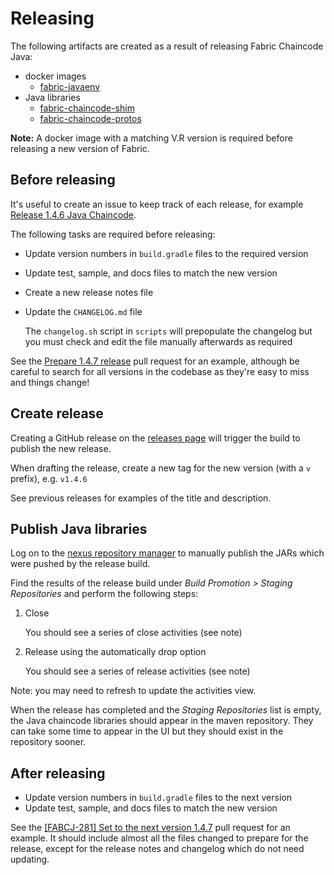 # Releasing

The following artifacts are created as a result of releasing Fabric Chaincode Java:

- docker images
    - [fabric-javaenv](https://hub.docker.com/r/hyperledger/fabric-javaenv)
- Java libraries
    - [fabric-chaincode-shim](https://search.maven.org/search?q=a:fabric-chaincode-shim)
    - [fabric-chaincode-protos](https://search.maven.org/search?q=a:fabric-chaincode-protos)

**Note:** A docker image with a matching V.R version is required before releasing a new version of Fabric.

## Before releasing

It's useful to create an issue to keep track of each release, for example [Release 1.4.6 Java Chaincode](https://jira.hyperledger.org/browse/FABCJ-281).

The following tasks are required before releasing:

- Update version numbers in `build.gradle` files to the required version
- Update test, sample, and docs files to match the new version
- Create a new release notes file
- Update the `CHANGELOG.md` file
  
  The `changelog.sh` script in `scripts` will prepopulate the changelog but you must check and edit the file manually afterwards as required

See the [Prepare 1.4.7 release](https://github.com/hyperledger/fabric-chaincode-java/pull/139) pull request for an example, although be careful to search for all versions in the codebase as they're easy to miss and things change!

## Create release

Creating a GitHub release on the [releases page](https://github.com/hyperledger/fabric-chaincode-java/releases) will trigger the build to publish the new release.

When drafting the release, create a new tag for the new version (with a `v` prefix), e.g. `v1.4.6`

See previous releases for examples of the title and description.

## Publish Java libraries

Log on to the [nexus repository manager](https://oss.sonatype.org/#welcome) to manually publish the JARs which were pushed by the release build.

Find the results of the release build under _Build Promotion > Staging Repositories_ and perform the following steps:

1. Close

   You should see a series of close activities (see note)

2. Release using the automatically drop option

   You should see a series of release activities (see note)

Note: you may need to refresh to update the activities view.

When the release has completed and the _Staging Repositories_ list is empty, the Java chaincode libraries should appear in the maven repository. They can take some time to appear in the UI but they should exist in the repository sooner.

## After releasing

- Update version numbers in `build.gradle` files to the next version
- Update test, sample, and docs files to match the new version

See the [[FABCJ-281] Set to the next version 1.4.7](https://github.com/hyperledger/fabric-chaincode-java/pull/90) pull request for an example. It should include almost all the files changed to prepare for the release, except for the release notes and changelog which do not need updating.
